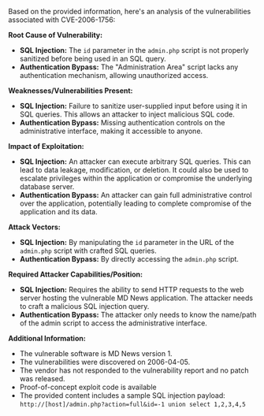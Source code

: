 Based on the provided information, here's an analysis of the vulnerabilities associated with CVE-2006-1756:

**Root Cause of Vulnerability:**

*   **SQL Injection:** The `id` parameter in the `admin.php` script is not properly sanitized before being used in an SQL query.
*  **Authentication Bypass:** The "Administration Area" script lacks any authentication mechanism, allowing unauthorized access.

**Weaknesses/Vulnerabilities Present:**

*   **SQL Injection:**  Failure to sanitize user-supplied input before using it in SQL queries. This allows an attacker to inject malicious SQL code.
*   **Authentication Bypass:** Missing authentication controls on the administrative interface, making it accessible to anyone.

**Impact of Exploitation:**

*   **SQL Injection:** An attacker can execute arbitrary SQL queries. This can lead to data leakage, modification, or deletion. It could also be used to escalate privileges within the application or compromise the underlying database server.
*  **Authentication Bypass:** An attacker can gain full administrative control over the application, potentially leading to complete compromise of the application and its data.

**Attack Vectors:**

*   **SQL Injection:** By manipulating the `id` parameter in the URL of the `admin.php` script with crafted SQL queries.
*  **Authentication Bypass:** By directly accessing the `admin.php` script.

**Required Attacker Capabilities/Position:**

*   **SQL Injection:** Requires the ability to send HTTP requests to the web server hosting the vulnerable MD News application. The attacker needs to craft a malicious SQL injection query.
*   **Authentication Bypass:** The attacker only needs to know the name/path of the admin script to access the administrative interface.

**Additional Information:**

*   The vulnerable software is MD News version 1.
*   The vulnerabilities were discovered on 2006-04-05.
*   The vendor has not responded to the vulnerability report and no patch was released.
*   Proof-of-concept exploit code is available
* The provided content includes a sample SQL injection payload: `http://[host]/admin.php?action=full&id=-1 union select 1,2,3,4,5`